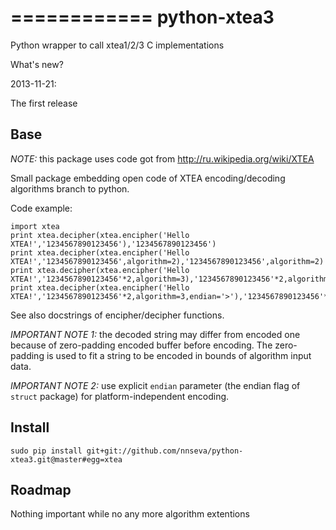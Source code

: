 ============
python-xtea3
============

Python wrapper to call xtea1/2/3 C implementations

What's new?

2013-11-21:

The first release

Base
----

*NOTE:* this package uses code got from http://ru.wikipedia.org/wiki/XTEA

Small package embedding open code of XTEA encoding/decoding algorithms branch to python.

Code example:

    import xtea
    print xtea.decipher(xtea.encipher('Hello XTEA!','1234567890123456'),'1234567890123456')
    print xtea.decipher(xtea.encipher('Hello XTEA!','1234567890123456',algorithm=2),'1234567890123456',algorithm=2)
    print xtea.decipher(xtea.encipher('Hello XTEA!','1234567890123456'*2,algorithm=3),'1234567890123456'*2,algorithm=3)
    print xtea.decipher(xtea.encipher('Hello XTEA!','1234567890123456'*2,algorithm=3,endian='>'),'1234567890123456'*2,algorithm=3,endian='>')

See also docstrings of encipher/decipher functions.

*IMPORTANT NOTE 1:* the decoded string may differ from encoded one because of zero-padding
encoded buffer before encoding. The zero-padding is used to fit a string to be encoded
in bounds of algorithm input data.

*IMPORTANT NOTE 2:* use explicit `endian` parameter (the endian flag of `struct` package) for
platform-independent encoding.

Install
-------

    sudo pip install git+git://github.com/nnseva/python-xtea3.git@master#egg=xtea


Roadmap
-------

Nothing important while no any more algorithm extentions


